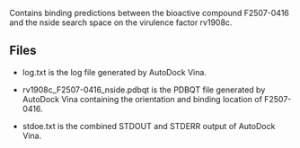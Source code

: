 Contains binding predictions between the bioactive compound F2507-0416 and the nside search space on the virulence factor rv1908c.

## Files

- log.txt is the log file generated by AutoDock Vina.

- rv1908c_F2507-0416_nside.pdbqt is the PDBQT file generated by AutoDock Vina containing the orientation and binding location of F2507-0416.

- stdoe.txt is the combined STDOUT and STDERR output of AutoDock Vina.

